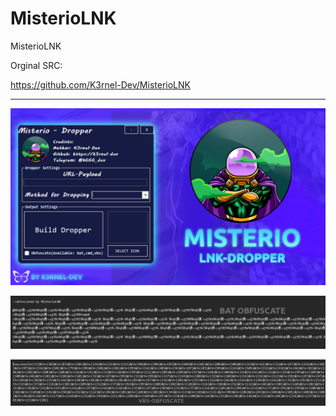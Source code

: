 # MisterioLNK
MisterioLNK


Orginal SRC:

https://github.com/K3rnel-Dev/MisterioLNK

-- --


![](banner.png)

![](proof1.png)

![](proof2.png)
